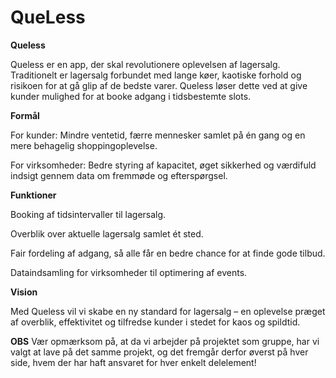 # QueLess
**Queless**

Queless er en app, der skal revolutionere oplevelsen af lagersalg. Traditionelt er lagersalg forbundet med lange køer, kaotiske forhold og risikoen for at gå glip af de bedste varer. Queless løser dette ved at give kunder mulighed for at booke adgang i tidsbestemte slots.


**Formål**

For kunder: Mindre ventetid, færre mennesker samlet på én gang og en mere behagelig shoppingoplevelse.

For virksomheder: Bedre styring af kapacitet, øget sikkerhed og værdifuld indsigt gennem data om fremmøde og efterspørgsel.


**Funktioner**

Booking af tidsintervaller til lagersalg.

Overblik over aktuelle lagersalg samlet ét sted.

Fair fordeling af adgang, så alle får en bedre chance for at finde gode tilbud.

Dataindsamling for virksomheder til optimering af events.


**Vision**

Med Queless vil vi skabe en ny standard for lagersalg – en oplevelse præget af overblik, effektivitet og tilfredse kunder i stedet for kaos og spildtid.


**OBS**
Vær opmærksom på, at da vi arbejder på projektet som gruppe, har vi valgt at lave på det samme projekt, og det fremgår derfor øverst på hver side, hvem der har haft ansvaret for hver enkelt delelement!
